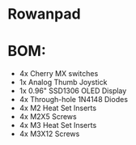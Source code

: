 # Rowanpad

# BOM:
- 4x Cherry MX switches
- 1x Analog Thumb Joystick
- 1x 0.96" SSD1306 OLED Display
- 4x Through-hole 1N4148 Diodes
- 4x M2 Heat Set Inserts
- 4x M2X5 Screws
- 4x M3 Heat Set Inserts
- 4x M3X12 Screws
